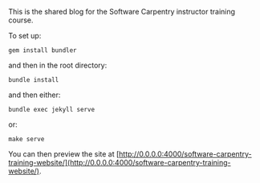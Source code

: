 This is the shared blog for the Software Carpentry instructor training course.

To set up:

```
gem install bundler
```

and then in the root directory:

```
bundle install
```

and then either:

```
bundle exec jekyll serve
```

or:

```
make serve
```

You can then preview the site at
[http://0.0.0.0:4000/software-carpentry-training-website/](http://0.0.0.0:4000/software-carpentry-training-website/).

